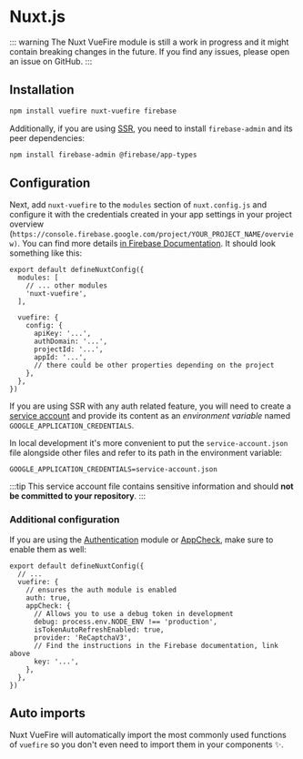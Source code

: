 # Nuxt.js

::: warning
The Nuxt VueFire module is still a work in progress and it might contain breaking changes in the future. If you find any issues, please open an issue on GitHub.
:::

## Installation

```bash
npm install vuefire nuxt-vuefire firebase
```

Additionally, if you are using [SSR](https://nuxt.com/docs/api/configuration/nuxt-config/#ssr), you need to install `firebase-admin` and its peer dependencies:

```bash
npm install firebase-admin @firebase/app-types
```

## Configuration

Next, add `nuxt-vuefire` to the `modules` section of `nuxt.config.js` and configure it with the credentials created in your app settings in your project overview (`https://console.firebase.google.com/project/YOUR_PROJECT_NAME/overview)`. You can find more details [in Firebase Documentation](https://firebase.google.com/docs/web/setup#create-project). It should look something like this:

```ts{4,7-15}
export default defineNuxtConfig({
  modules: [
    // ... other modules
    'nuxt-vuefire',
  ],

  vuefire: {
    config: {
      apiKey: '...',
      authDomain: '...',
      projectId: '...',
      appId: '...',
      // there could be other properties depending on the project
    },
  },
})
```

If you are using SSR with any auth related feature, you will need to create a [service account](https://firebase.google.com/support/guides/service-accounts) and provide its content as an _environment variable_ named `GOOGLE_APPLICATION_CREDENTIALS`.

In local development it's more convenient to put the `service-account.json` file alongside other files and refer to its path in the environment variable:

```dotenv
GOOGLE_APPLICATION_CREDENTIALS=service-account.json
```

:::tip
This service account file contains sensitive information and should **not be committed to your repository**.
:::

### Additional configuration

If you are using the [Authentication](https://firebase.google.com/docs/auth) module or [AppCheck](https://firebase.google.com/docs/app-check), make sure to enable them as well:

```ts{3-14}
export default defineNuxtConfig({
  // ...
  vuefire: {
    // ensures the auth module is enabled
    auth: true,
    appCheck: {
      // Allows you to use a debug token in development
      debug: process.env.NODE_ENV !== 'production',
      isTokenAutoRefreshEnabled: true,
      provider: 'ReCaptchaV3',
      // Find the instructions in the Firebase documentation, link above
      key: '...',
    },
  },
})
```

## Auto imports

Nuxt VueFire will automatically import the most commonly used functions of `vuefire` so you don't even need to import them in your components ✨.
